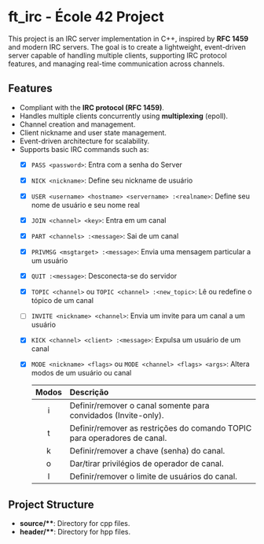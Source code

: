 # ft_irc - École 42 Project

This project is an IRC server implementation in C++, inspired by **RFC 1459** and modern IRC servers. The goal is to create a lightweight, event-driven server capable of handling multiple clients, supporting IRC protocol features, and managing real-time communication across channels.

## Features

- Compliant with the **IRC protocol (RFC 1459)**.
- Handles multiple clients concurrently using **multiplexing** (epoll).
- Channel creation and management.
- Client nickname and user state management.
- Event-driven architecture for scalability.
- Supports basic IRC commands such as:
    - [x] `PASS <password>`: Entra com a senha do Server
    - [x] `NICK <nickname>`: Define seu nickname de usuário
    - [x] `USER <username> <hostname> <servername> :<realname>`: Define seu nome de usuário e seu nome real
    - [x] `JOIN <channel> <key>`: Entra em um canal
    - [x] `PART <channels> :<message>`: Sai de um canal
    - [x] `PRIVMSG <msgtarget> :<message>`: Envia uma mensagem particular a um usuário
    - [x] `QUIT :<message>`: Desconecta-se do servidor
    - [x] `TOPIC <channel>` ou `TOPIC <channel> :<new_topic>`: Lê ou redefine o tópico de um canal
    - [ ] `INVITE <nickname> <channel>`: Envia um invite para um canal a um usuário
    - [x] `KICK <channel> <client> :<message>`: Expulsa um usuário de um canal
    - [x] `MODE <nickname> <flags>` ou `MODE <channel> <flags> <args>`: Altera modos de um usuário ou canal

        | Modos | Descrição |
        |:---:|:--- |
        | i | Definir/remover o canal somente para convidados (Invite-only). |
        | t | Definir/remover as restrições do comando TOPIC para operadores de canal. |
        | k | Definir/remover a chave (senha) do canal. |
        | o | Dar/tirar privilégios de operador de canal. |
        | l | Definir/remover o limite de usuários do canal. |




## Project Structure

- **source/\*\***: Directory for cpp files.
- **header/\*\***: Directory for hpp files.
